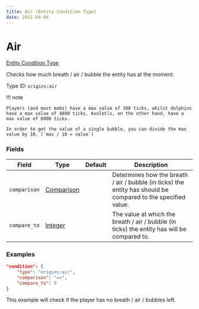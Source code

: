 ```yaml
---
title: Air (Entity Condition Type)
date: 2021-04-04
---
```


# Air

[Entity Condition Type](../entity_condition_types.md)

Checks how much breath / air / bubble the entity has at the moment.

Type ID: `origins:air`

!!! note

    Players (and most mobs) have a max value of 300 ticks, whilst dolphins have a max value of 4800 ticks. Axolotls, on the other hand, have a max value of 6000 ticks.

    In order to get the value of a single bubble, you can divide the max value by 10. (`max / 10 = value`)


### Fields

Field  | Type | Default | Description
-------|------|---------|-------------
`comparison` | [Comparison](../data_types/comparison.md) | |  Determines how the breath / air / bubble (in ticks) the entity has should be compared to the specified value.
`compare_to` | [Integer](../data_types/integer.md) | | The value at which the breath / air / bubble (in ticks) the entity has will be compared to.


### Examples

```json
"condition": {
    "type": "origins:air",
    "comparison": "==",
    "compare_to": 0
}
```

This example will check if the player has no breath / air / bubbles left.
